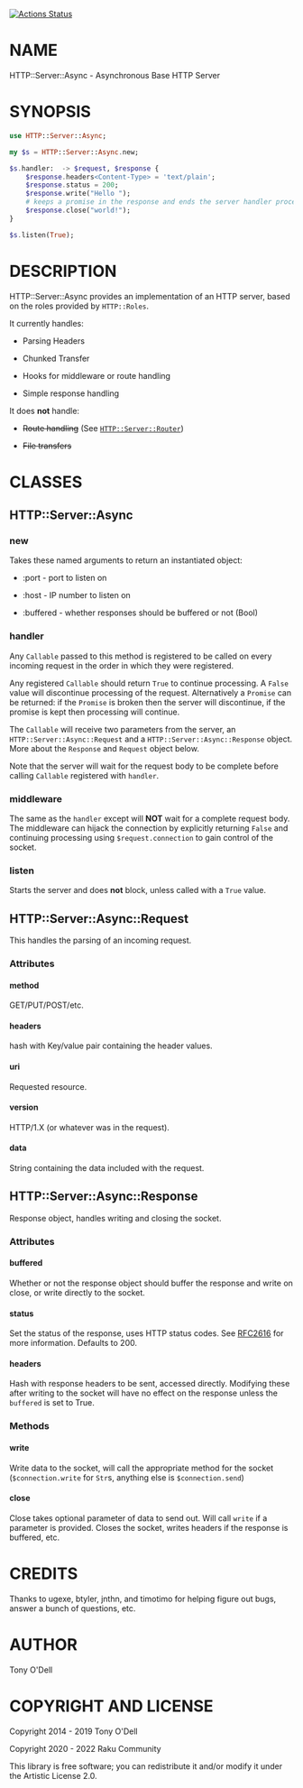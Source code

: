 [![Actions Status](https://github.com/raku-community-modules/HTTP-Server-Async/actions/workflows/test.yml/badge.svg)](https://github.com/raku-community-modules/HTTP-Server-Async/actions)

NAME
====

HTTP::Server::Async - Asynchronous Base HTTP Server

SYNOPSIS
========

```raku
use HTTP::Server::Async;

my $s = HTTP::Server::Async.new;

$s.handler:  -> $request, $response {
    $response.headers<Content-Type> = 'text/plain';
    $response.status = 200;
    $response.write("Hello ");
    # keeps a promise in the response and ends the server handler processing
    $response.close("world!");
}

$s.listen(True);
```

DESCRIPTION
===========

HTTP::Server::Async provides an implementation of an HTTP server, based on the roles provided by `HTTP::Roles`.

It currently handles:

  * Parsing Headers

  * Chunked Transfer

  * Hooks for middleware or route handling

  * Simple response handling

It does **not** handle:

  * ~~Route handling~~ (See [`HTTP::Server::Router`](https://github.com/tony-o/perl6-http-server-router))

  * ~~File transfers~~

CLASSES
=======

HTTP::Server::Async
-------------------

### new

Takes these named arguments to return an instantiated object:

  * :port - port to listen on

  * :host - IP number to listen on

  * :buffered - whether responses should be buffered or not (Bool)

### handler

Any `Callable` passed to this method is registered to be called on every incoming request in the order in which they were registered.

Any registered `Callable` should return `True` to continue processing. A `False` value will discontinue processing of the request. Alternatively a `Promise` can be returned: if the `Promise` is broken then the server will discontinue, if the promise is kept then processing will continue. 

The `Callable` will receive two parameters from the server, an `HTTP::Server::Async::Request` and a `HTTP::Server::Async::Response` object. More about the `Response` and `Request` object below.

Note that the server will wait for the request body to be complete before calling `Callable` registered with `handler`.

### middleware

The same as the `handler` except will **NOT** wait for a complete request body. The middleware can hijack the connection by explicitly returning `False` and continuing processing using `$request.connection` to gain control of the socket.

### listen

Starts the server and does **not** block, unless called with a `True` value.

HTTP::Server::Async::Request
----------------------------

This handles the parsing of an incoming request.

### Attributes

#### method

GET/PUT/POST/etc.

#### headers

hash with Key/value pair containing the header values.

#### uri

Requested resource.

#### version

HTTP/1.X (or whatever was in the request).

#### data

String containing the data included with the request.

HTTP::Server::Async::Response
-----------------------------

Response object, handles writing and closing the socket.

### Attributes

#### buffered

Whether or not the response object should buffer the response and write on close, or write directly to the socket.

#### status

Set the status of the response, uses HTTP status codes. See [RFC2616](http://www.w3.org/Protocols/rfc2616/rfc2616-sec10.html) for more information. Defaults to 200.

#### headers

Hash with response headers to be sent, accessed directly. Modifying these after writing to the socket will have no effect on the response unless the `buffered` is set to True.

### Methods

#### write

Write data to the socket, will call the appropriate method for the socket (`$connection.write` for `Str`s, anything else is `$connection.send`)

#### close

Close takes optional parameter of data to send out. Will call `write` if a parameter is provided. Closes the socket, writes headers if the response is buffered, etc.

CREDITS
=======

Thanks to ugexe, btyler, jnthn, and timotimo for helping figure out bugs, answer a bunch of questions, etc.

AUTHOR
======

Tony O'Dell

COPYRIGHT AND LICENSE
=====================

Copyright 2014 - 2019 Tony O'Dell

Copyright 2020 - 2022 Raku Community

This library is free software; you can redistribute it and/or modify it under the Artistic License 2.0.

